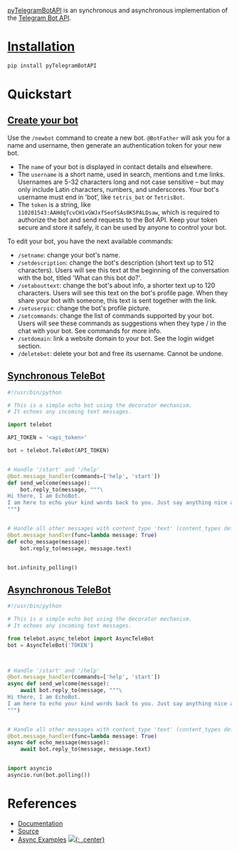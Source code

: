 [pyTelegramBotAPI](https://github.com/eternnoir/pyTelegramBotAPI) is an synchronous and asynchronous implementation of the [Telegram Bot API](https://core.telegram.org/bots/api).

# [Installation](https://pytba.readthedocs.io/en/latest/install.html)

```bash
pip install pyTelegramBotAPI
```

# Quickstart

## [Create your bot](https://core.telegram.org/bots/features#botfather)

Use the `/newbot` command to create a new bot. `@BotFather` will ask you for a name and username, then generate an authentication token for your new bot.

- The `name` of your bot is displayed in contact details and elsewhere.
- The `username` is a short name, used in search, mentions and t.me links. Usernames are 5-32 characters long and not case sensitive – but may only include Latin characters, numbers, and underscores. Your bot's username must end in 'bot’, like `tetris_bot` or `TetrisBot`.
- The `token` is a string, like `110201543:AAHdqTcvCH1vGWJxfSeofSAs0K5PALDsaw`, which is required to authorize the bot and send requests to the Bot API. Keep your token secure and store it safely, it can be used by anyone to control your bot.


To edit your bot, you have the next available commands:

- `/setname`: change your bot's name.
- `/setdescription`: change the bot's description (short text up to 512 characters). Users will see this text at the beginning of the conversation with the bot, titled 'What can this bot do?'.
- `/setabouttext`: change the bot's about info, a shorter text up to 120 characters. Users will see this text on the bot's profile page. When they share your bot with someone, this text is sent together with the link.
- `/setuserpic`: change the bot's profile picture.
- `/setcommands`: change the list of commands supported by your bot. Users will see these commands as suggestions when they type / in the chat with your bot. See commands for more info.
- `/setdomain`: link a website domain to your bot. See the login widget section.
- `/deletebot`: delete your bot and free its username. Cannot be undone.

## [Synchronous TeleBot](https://pytba.readthedocs.io/en/latest/quick_start.html#synchronous-telebot)

```python
#!/usr/bin/python

# This is a simple echo bot using the decorator mechanism.
# It echoes any incoming text messages.

import telebot

API_TOKEN = '<api_token>'

bot = telebot.TeleBot(API_TOKEN)


# Handle '/start' and '/help'
@bot.message_handler(commands=['help', 'start'])
def send_welcome(message):
    bot.reply_to(message, """\
Hi there, I am EchoBot.
I am here to echo your kind words back to you. Just say anything nice and I'll say the exact same thing to you!\
""")


# Handle all other messages with content_type 'text' (content_types defaults to ['text'])
@bot.message_handler(func=lambda message: True)
def echo_message(message):
    bot.reply_to(message, message.text)


bot.infinity_polling()
```

## [Asynchronous TeleBot](https://pytba.readthedocs.io/en/latest/quick_start.html#asynchronous-telebot)

```python
#!/usr/bin/python

# This is a simple echo bot using the decorator mechanism.
# It echoes any incoming text messages.

from telebot.async_telebot import AsyncTeleBot
bot = AsyncTeleBot('TOKEN')



# Handle '/start' and '/help'
@bot.message_handler(commands=['help', 'start'])
async def send_welcome(message):
    await bot.reply_to(message, """\
Hi there, I am EchoBot.
I am here to echo your kind words back to you. Just say anything nice and I'll say the exact same thing to you!\
""")


# Handle all other messages with content_type 'text' (content_types defaults to ['text'])
@bot.message_handler(func=lambda message: True)
async def echo_message(message):
    await bot.reply_to(message, message.text)


import asyncio
asyncio.run(bot.polling())
```

# References

- [Documentation](https://pytba.readthedocs.io/en/latest/index.html)
- [Source](https://github.com/eternnoir/pyTelegramBotAPI)
- [Async Examples](https://github.com/eternnoir/pyTelegramBotAPI/tree/master/examples/asynchronous_telebot)
[![](not-by-ai.svg){: .center}](https://notbyai.fyi)
